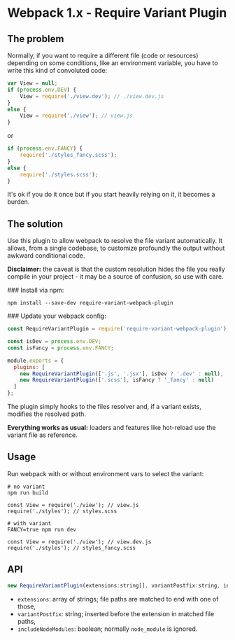 # Webpack 1.x - Require Variant Plugin

## The problem

Normally, if you want to require a different file (code or resources) depending on some conditions, like an environment variable, you have to write this kind of convoluted code:

```javascript
var View = null;
if (process.env.DEV) {
    View = require('./view.dev'); // ./view.dev.js
}
else {
    View = require('./view'); // view.js
}
```

or

```javascript
if (process.env.FANCY) {
    require('./styles_fancy.scss');
}
else {
    require('./styles.scss');
}
```


It's ok if you do it once but if you start heavily relying on it, it becomes a burden.

## The solution

Use this plugin to allow webpack to resolve the file variant automatically. 
It allows, from a single codebase, to customize profoundly the output without awkward conditional code.

**Disclaimer:** the caveat is that the custom resolution hides the file you really compile in your project - it may be a source of confusion, so use with care.

### Install via npm:

    npm install --save-dev require-variant-webpack-plugin

### Update your webpack config:

```javascript
const RequireVariantPlugin = require('require-variant-webpack-plugin');

const isDev = process.env.DEV;
const isFancy = process.env.FANCY;

module.exports = {
  plugins: [
    new RequireVariantPlugin(['.js', '.jsx'], isDev ? '.dev' : null),
    new RequireVariantPlugin(['.scss'], isFancy ? '_fancy' : null)
  ]
};
```

The plugin simply hooks to the files resolver and, if a variant exists, modifies the resolved path.

**Everything works as usual:** loaders and features like hot-reload use the variant file as reference.

## Usage

Run webpack with or without environment vars to select the variant:

    # no variant
    npm run build

    const View = require('./view'); // view.js
    require('./styles'); // styles.scss

    # with variant
    FANCY=true npm run dev

    const View = require('./view'); // view.dev.js
    require('./styles'); // styles_fancy.scss

## API

```javascript
new RequireVariantPlugin(extensions:string[], variantPostfix:string, includeNodeModules:boolean)
```
- `extensions`: array of strings; file paths are matched to end with one of those,
- `variantPostfix`: string; inserted before the extension in matched file paths,
- `includeNodeModules`: boolean; normally `node_module` is ignored.
